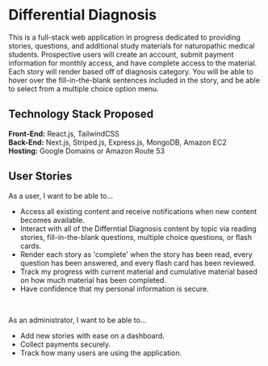 # Differential Diagnosis

This is a full-stack web application in progress dedicated to providing stories, questions, and additional study materials for naturopathic medical students. Prospective users will create an account, submit payment information for monthly access, and have complete access to the material. Each story will render based off of diagnosis category. You will be able to hover over the fill-in-the-blank sentences included in the story, and be able to select from a multiple choice option menu. 

## Technology Stack Proposed
<b>Front-End:</b> React.js, TailwindCSS <br/>
<b>Back-End:</b> Next.js, Striped.js, Express.js, MongoDB, Amazon EC2 <br />
<b>Hosting:</b> Google Domains or Amazon Route 53

## User Stories
As a user, I want to be able to...
- Access all existing content and receive notifications when new content becomes available.
- Interact with all of the Differntial Diagnosis content by topic via reading stories, fill-in-the-blank questions, multiple choice questions, or flash cards.
- Render each story as 'complete' when the story has been read, every question has been answered, and every flash card has been reviewed.
- Track my progress with current material and cumulative material based on how much material has been completed.
- Have confidence that my personal information is secure.
<br />

As an administrator, I want to be able to...
- Add new stories with ease on a dashboard. 
- Collect payments securely. 
- Track how many users are using the application.
